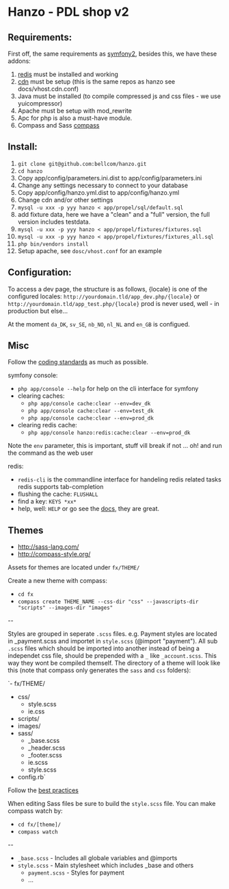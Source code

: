 # Hanzo - PDL shop v2


## Requirements:

First off, the same requirements as [symfony2](http://symfony.com/doc/2.0/reference/requirements.html), besides this, we have these addons:

1. [redis](http://redis.io/) must be installed and working
2. [cdn](https://github.com/bellcom/hanzo) must be setup (this is the same repos as hanzo see docs/vhost.cdn.conf)
3. Java must be installed (to compile compressed js and css files - we use yuicompressor)
4. Apache must be setup with mod_rewrite
5. Apc for php is also a must-have module.
6. Compass and Sass [compass](http://compass-style.org/install/)


## Install:

1. `git clone git@github.com:bellcom/hanzo.git`
2. `cd hanzo`
3. Copy app/config/parameters.ini.dist to app/config/parameters.ini
  1. Change any settings necessary to connect to your database
4. Copy app/config/hanzo.yml.dist to app/config/hanzo.yml
  1. Change cdn and/or other settings
5. `mysql -u xxx -p yyy hanzo < app/propel/sql/default.sql`
6. add fixture data, here we have a "clean" and a "full" version, the full version includes testdata.
  1. `mysql -u xxx -p yyy hanzo < app/propel/fixtures/fixtures.sql`
  2. `mysql -u xxx -p yyy hanzo < app/propel/fixtures/fixtures_all.sql`
7. `php bin/vendors install`
8. Setup apache, see `dosc/vhost.conf` for an example


## Configuration:

To access a dev page, the structure is as follows, {locale} is one of the configured locales: `http://yourdomain.tld/app_dev.php/{locale}` or `http://yourdomain.tld/app_test.php/{locale}` prod is never used, well - in production but else...

At the moment `da_DK`, `sv_SE`, `nb_NO`, `nl_NL` and `en_GB` is configued.


## Misc

Follow the [coding standards](http://symfony.com/doc/current/contributing/code/standards.html) as much as possible.

symfony console:

- `php app/console --help` for help on the cli interface for symfony
- clearing caches:
  - `php app/console cache:clear --env=dev_dk`
  - `php app/console cache:clear --env=test_dk`
  - `php app/console cache:clear --env=prod_dk`
- clearing redis cache:
  - `php app/console hanzo:redis:cache:clear --env=prod_dk`

Note the `env` parameter, this is important, stuff vill break if not ... oh! and run the command as the web user

redis:

- `redis-cli` is the commandline interface for handeling redis related tasks
  redis supports tab-completion
- flushing the cache: `FLUSHALL`
- find a key: `KEYS *xx*`
- help, well: `HELP` or go see the [docs](http://redis.io/documentation), they are great.

## Themes

- http://sass-lang.com/
- http://compass-style.org/

Assets for themes are located under `fx/THEME/`

Create a new theme with compass:
- `cd fx`
- `compass create THEME_NAME --css-dir "css" --javascripts-dir "scripts" --images-dir "images"`

--

Styles are grouped in seperate `.scss` files. e.g. Payment styles are located in _payment.scss and importet in `style.scss` (@import "payment"). All sub `.scss` files which should be imported into another instead of being a independet css file, should be prepended with a `_` like `_account.scss`. This way they wont be compiled themself.
The directory of a theme will look like this (note that compass only generates the `sass` and `css` folders):

`- fx/THEME/
  - css/
    - style.scss
    - ie.css
  - scripts/
  - images/
  - sass/
    - _base.scss
    - _header.scss
    - _footer.scss
    - ie.scss
    - style.scss
  - config.rb`

Follow the [best practices](http://compass-style.org/help/tutorials/best_practices/)

When editing Sass files be sure to build the `style.scss` file. You can make compass watch by:
- `cd fx/[theme]/`
- `compass watch`

--

- `_base.scss` - Includes all globale variables and @imports
- `style.scss` - Main stylesheet which includes _base and others
  - `payment.scss` - Styles for payment
  - ...